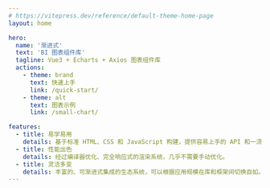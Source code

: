 ```yaml
---
# https://vitepress.dev/reference/default-theme-home-page
layout: home

hero:
  name: '渐进式'
  text: 'BI 图表组件库'
  tagline: Vue3 + Echarts + Axios 图表组件库
  actions:
    - theme: brand
      text: 快速上手
      link: /quick-start/
    - theme: alt
      text: 图表示例
      link: /small-chart/

features:
  - title: 易学易用
    details: 基于标准 HTML、CSS 和 JavaScript 构建，提供容易上手的 API 和一流的文档。
  - title: 性能出色
    details: 经过编译器优化、完全响应式的渲染系统，几乎不需要手动优化。
  - title: 灵活多变
    details: 丰富的、可渐进式集成的生态系统，可以根据应用规模在库和框架间切换自如。
---
```


[//]: # 'AxiosError: connect ECONNREFUSED ::1:80 报错可能和 node 版本有关，使用 node v14.21.3 可以解决'
